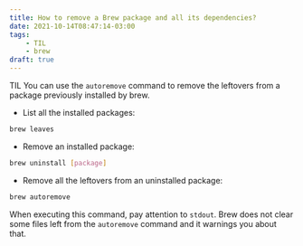 ```yaml
---
title: How to remove a Brew package and all its dependencies?
date: 2021-10-14T08:47:14-03:00
tags:
	- TIL
	- brew
draft: true
---
```


TIL You can use the `autoremove` command to remove the leftovers from a package previously installed by brew.

* List all the installed packages:

```bash
brew leaves
```

* Remove an installed package:

```bash
brew uninstall [package]
```

* Remove all the leftovers from an uninstalled package:

```bash
brew autoremove
```

When executing this command, pay attention to `stdout`. Brew does not clear some files left from the `autoremove` command and it warnings you about that.

